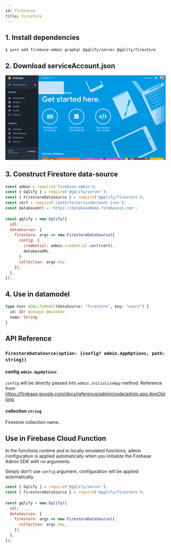 ```yaml
---
id: firestore
title: Firestore
---
```


## 1. Install dependencies
```sh
$ yarn add firebase-admin graphql @gqlify/server @gqlify/firestore
```

## 2. Download serviceAccount.json
![how-to-get-service-account-json](assets/data-source/firebasesdk.gif)

## 3. Construct Firestore data-source
```js
const admin = require('firebase-admin');
const { Gqlify } = require('@gqlify/server');
const { FirestoreDataSource } = require('@gqlify/firestore');
const cert = require('/path/to/serviceAccount.json');
const databaseUrl = 'https://databaseName.firebaseio.com';

const gqlify = new Gqlify({
  sdl: ...,
  dataSources: {
    firestore: args => new FirestoreDataSource({
      config: {
        credential: admin.credential.cert(cert),
        databaseURL,
      }
      collection: args.key,
    }),
  },
});
```

## 4. Use in datamodel
```graphql
type User @GQLifyModel(dataSource: "firestore", key: "users") {
  id: ID! @unique @autoGen
  name: String
}
```

## API Reference
### `FirestoreDataSource(option: {config? admin.AppOptions, path: string})`
#### config `admin.AppOptions`
`config` will be directly passed into `admin.initializeApp` method. Reference from https://firebase.google.com/docs/reference/admin/node/admin.app.AppOptions

#### collection `string`
Firestore collection name.

## Use in Firebase Cloud Function
In the functions runtime and in locally emulated functions, admin configuration is applied automatically when you initialize the Firebase Admin SDK with no arguments.

Simply don't use `config` argument, configuration will be applied automatically.
```js
const { Gqlify } = require('@gqlify/server');
const { FirestoreDataSource } = require('@gqlify/firestore');

const gqlify = new Gqlify({
  sdl: ...,
  dataSources: {
    firestore: args => new FirestoreDataSource({
      collection: args.key,
    }),
  },
});
```
